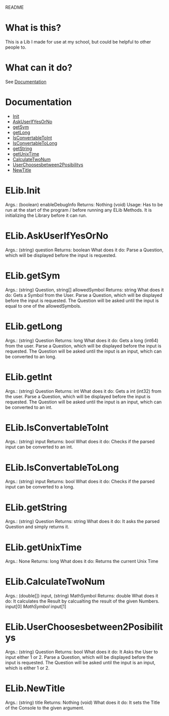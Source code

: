 README

# What is this?
This is a Lib I made for use at my school, but could be helpful to other people to.

# What can it do?
See [Documentation](#Documentation)


# Documentation
- [Init](#ELib.Init)
- [AskUserIfYesOrNo](#ELib.AskUserIfYesOrNo)
- [getSym](#ELib.getSym)
- [getLong](#ELib.getLong)
- [IsConvertableToInt](#ELib.IsConvertableToInt)
- [IsConvertableToLong](#ELib.IsConvertableToLong)
- [getString](#ELib.getString)
- [getUnixTime](#ELib.getUnixTime)
- [CalculateTwoNum](#ELib.CalculateTwoNum)
- [UserChoosesbetween2Posibilitys](#ELib.UserChoosesbetween2Posibilitys)
- [NewTitle](#Elib.NewTitle)


# ELib.Init
Args.: (boolean) enableDebugInfo
Returns: Nothing (void)
Usage: Has to be run at the start of the program / before running any ELib Methods.
It is initializing the Library before it can run.


# ELib.AskUserIfYesOrNo
Args.: (string) question
Returns: boolean
What does it do: Parse a Question, which will be displayed before the input is requested.


# ELib.getSym
Args.: (string) Question, string[] allowedSymbol
Returns: string
What does it do: Gets a Symbol from the User. Parse a Question, which will be displayed before the input is requested. The Question will be asked until the input is equal to one of the allowedSymbols.


# ELib.getLong
Args.: (string) Question
Returns: long
What does it do: Gets a long (int64) from the user. Parse a Question, which will be displayed before the input is requested. The Question will be asked until the input is an input, which can be converted to an long.


# ELib.getInt
Args.: (string) Question
Returns: int
What does it do: Gets a int (int32) from the user. Parse a Question, which will be displayed before the input is requested. The Question will be asked until the input is an input, which can be converted to an int.


# ELib.IsConvertableToInt
Args.: (string) input
Returns: bool
What does it do: Checks if the parsed input can be converted to an int.


# ELib.IsConvertableToLong
Args.: (string) input
Returns: bool
What does it do: Checks if the parsed input can be converted to a long.


# ELib.getString
Args.: (string) Question
Returns: string
What does it do: It asks the parsed Question and simply returns it.


# ELib.getUnixTime
Args.: None
Returns: long
What does it do: Returns the current Unix Time


# ELib.CalculateTwoNum
Args.: (double[]) input, (string) MathSymbol
Returns: double
What does it do: It calculates the Result by calcualting the result of the given Numbers. input[0] *MathSymbol* input[1]


# ELib.UserChoosesbetween2Posibilitys
Args.: (string) Question
Returns: bool
What does it do: It Asks the User to input either 1 or 2. Parse a Question, which will be displayed before the input is requested. The Question will be asked until the input is an input, which is either 1 or 2.


# ELib.NewTitle
Args.: (string) title
Returns: Nothing (void)
What does it do: It sets the Title of the Console to the given argument.